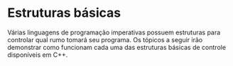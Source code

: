 Estruturas básicas
==================

Várias linguagens de programação imperativas possuem estruturas para controlar
qual rumo tomará seu programa. Os tópicos a seguir irão demonstrar como
funcionam cada uma das estruturas básicas de controle disponíveis em C++.
